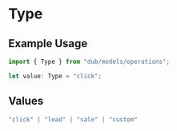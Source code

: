 # Type

## Example Usage

```typescript
import { Type } from "dub/models/operations";

let value: Type = "click";
```

## Values

```typescript
"click" | "lead" | "sale" | "custom"
```